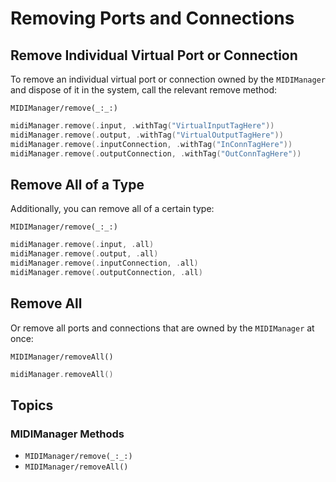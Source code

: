 # Removing Ports and Connections

## Remove Individual Virtual Port or Connection

To remove an individual virtual port or connection owned by the ``MIDIManager`` and dispose of it in the system, call the relevant remove method:

``MIDIManager/remove(_:_:)``

```swift
midiManager.remove(.input, .withTag("VirtualInputTagHere"))
midiManager.remove(.output, .withTag("VirtualOutputTagHere"))
midiManager.remove(.inputConnection, .withTag("InConnTagHere"))
midiManager.remove(.outputConnection, .withTag("OutConnTagHere"))
```

## Remove All of a Type

Additionally, you can remove all of a certain type:

``MIDIManager/remove(_:_:)``

```swift
midiManager.remove(.input, .all)
midiManager.remove(.output, .all)
midiManager.remove(.inputConnection, .all)
midiManager.remove(.outputConnection, .all)
```

## Remove All

Or remove all ports and connections that are owned by the ``MIDIManager`` at once:

``MIDIManager/removeAll()``

```swift
midiManager.removeAll()
```

## Topics

### MIDIManager Methods

- ``MIDIManager/remove(_:_:)``
- ``MIDIManager/removeAll()``
